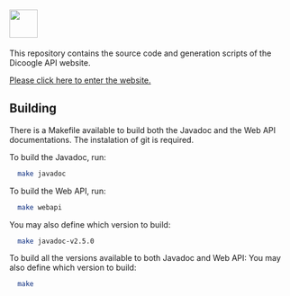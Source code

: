 # <img src="https://user-images.githubusercontent.com/4738426/33545371-e652d482-d8d5-11e7-9ea5-c676d9313378.png" height="50"/>

This repository contains the source code and generation scripts of the Dicoogle API website.

[Please click here to enter the website.](https://bioinformatics-ua.github.io/dicoogle-api/)

## Building

There is a Makefile available to build both the Javadoc and the Web API documentations. The instalation of git is required.

To build the Javadoc, run:

```sh
  make javadoc
```

To build the Web API, run:

```sh
  make webapi
```

You may also define which version to build:
```sh
  make javadoc-v2.5.0 
```

To build all the versions available to both Javadoc and Web API:
You may also define which version to build:
```sh
  make 
```
